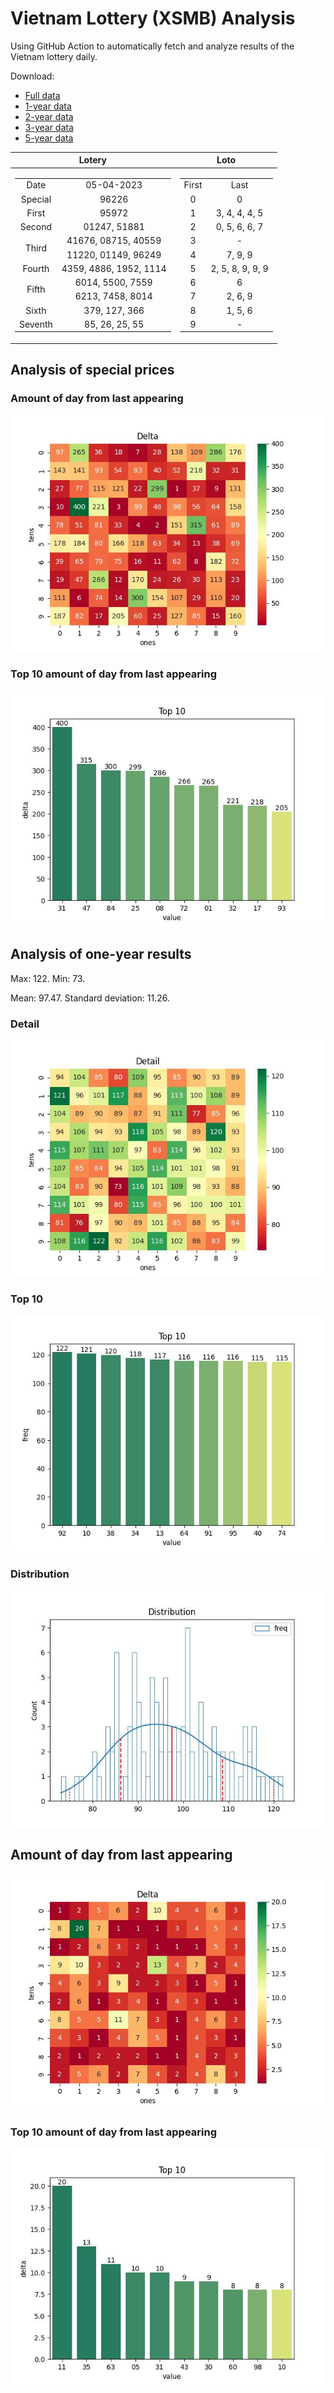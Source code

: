 # Vietnam Lottery (XSMB) Analysis

Using GitHub Action to automatically fetch and analyze results of the Vietnam lottery daily.

Download:

* [Full data](https://raw.githubusercontent.com/khiemdoan/vietnam-lottery-xsmb-analysis/main/results/xsmb.csv)
* [1-year data](https://raw.githubusercontent.com/khiemdoan/vietnam-lottery-xsmb-analysis/main/results/xsmb_1_year.csv)
* [2-year data](https://raw.githubusercontent.com/khiemdoan/vietnam-lottery-xsmb-analysis/main/results/xsmb_2_year.csv)
* [3-year data](https://raw.githubusercontent.com/khiemdoan/vietnam-lottery-xsmb-analysis/main/results/xsmb_3_year.csv)
* [5-year data](https://raw.githubusercontent.com/khiemdoan/vietnam-lottery-xsmb-analysis/main/results/xsmb_5_year.csv)

| Lotery      | Loto |
| :-----------: | :-----------: |
| <table><tr><td>Date</td><td>05-04-2023</td></tr><tr><td>Special</td><td>96226</td></tr><tr><td>First</td><td>95972</td></tr><tr><td>Second</td><td>01247, 51881</td></tr><tr><td rowspan="2">Third</td><td>41676, 08715, 40559</td></tr><tr><td>11220, 01149, 96249</td></tr><tr><td>Fourth</td><td>4359, 4886, 1952, 1114</td></tr><tr><td rowspan="2">Fifth</td><td>6014, 5500, 7559</td></tr><tr><td>6213, 7458, 8014</td></tr><tr><td>Sixth</td><td>379, 127, 366</td></tr><tr><td>Seventh</td><td>85, 26, 25, 55</td></tr></table> | <table><tr><td>First</td><td>Last</td></tr><tr><td>0</td><td>0</td></tr><tr><td>1</td><td>3, 4, 4, 4, 5</td></tr><tr><td>2</td><td>0, 5, 6, 6, 7</td></tr><tr><td>3</td><td>-</td></tr><tr><td>4</td><td>7, 9, 9</td></tr><tr><td>5</td><td>2, 5, 8, 9, 9, 9</td></tr><tr><td>6</td><td>6</td></tr><tr><td>7</td><td>2, 6, 9</td></tr><tr><td>8</td><td>1, 5, 6</td></tr><tr><td>9</td><td>-</td></tr></table> |


<h2>Analysis of special prices</h2>

<h3>Amount of day from last appearing</h3>

![Delta](images/special_delta.jpg)

<h3>Top 10 amount of day from last appearing</h3>

![Delta top 10](images/special_delta_top_10.jpg)

<h2>Analysis of one-year results</h2>

Max: 122. Min: 73.

Mean: 97.47. Standard deviation: 11.26.

<h3>Detail</h3>

![Detail](images/heatmap.jpg)

<h3>Top 10</h3>

![Top 10](images/top-10.jpg)

<h3>Distribution</h3>

![Distribution](images/distribution.jpg)

<h2>Amount of day from last appearing</h2>

![Delta](images/delta.jpg)

<h3>Top 10 amount of day from last appearing</h3>

![Delta top 10](images/delta_top_10.jpg)